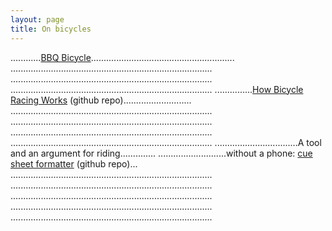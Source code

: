 ```yaml
---
layout: page
title: On bicycles
---
```



............[BBQ Bicycle](https://github.com/grannycart/bbq-bicycle/).........................................................
................................................................................
................................................................................
................................................................................
...............[How Bicycle Racing Works](https://github.com/grannycart/how-bicycle-racing-works) (github repo)...........................
................................................................................
................................................................................
................................................................................
................................................................................
.................................A tool and an argument for riding.............. 
...........................without a phone: [cue sheet formatter](http://github.com/grannycart/cue-sheets/) (github repo)...
................................................................................
................................................................................
................................................................................
................................................................................
................................................................................



